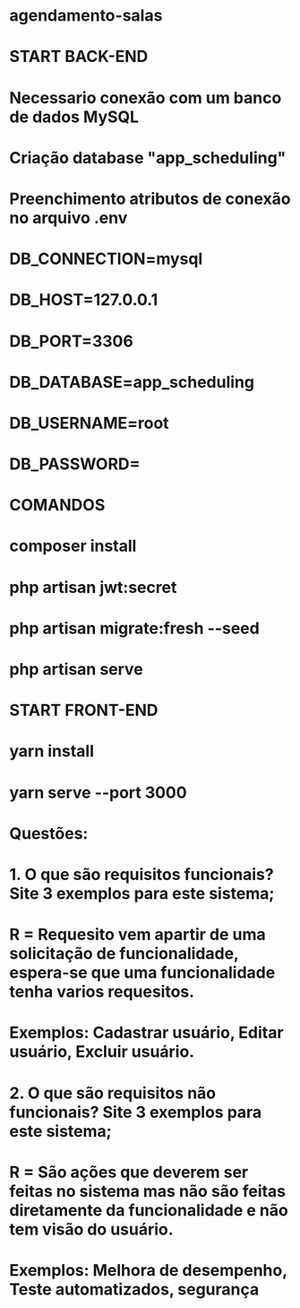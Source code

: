 # agendamento-salas

# START BACK-END

# Necessario conexão com um banco de dados MySQL

# Criação database "app_scheduling"

# Preenchimento atributos de conexão no arquivo .env

# DB_CONNECTION=mysql

# DB_HOST=127.0.0.1

# DB_PORT=3306

# DB_DATABASE=app_scheduling

# DB_USERNAME=root

# DB_PASSWORD=

# COMANDOS

# composer install

# php artisan jwt:secret

# php artisan migrate:fresh --seed

# php artisan serve

# START FRONT-END

# yarn install

# yarn serve --port 3000

# Questões:

# 1. O que são requisitos funcionais? Site 3 exemplos para este sistema;

# R = Requesito vem apartir de uma solicitação de funcionalidade, espera-se que uma funcionalidade tenha varios requesitos.

# Exemplos: Cadastrar usuário, Editar usuário, Excluir usuário.

# 2. O que são requisitos não funcionais? Site 3 exemplos para este sistema;

# R = São ações que deverem ser feitas no sistema mas não são feitas diretamente da funcionalidade e não tem visão do usuário.

# Exemplos: Melhora de desempenho, Teste automatizados, segurança
